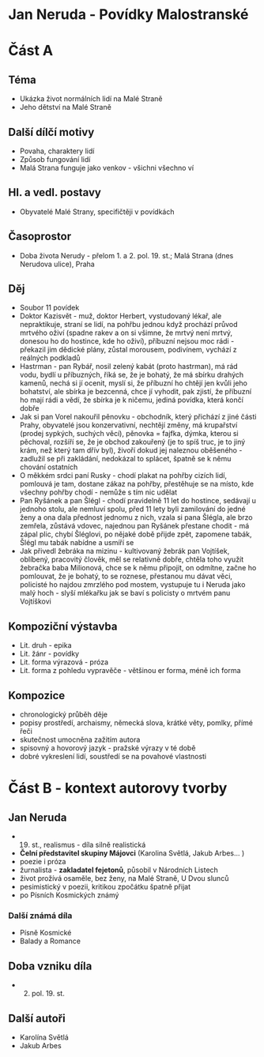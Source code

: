 # Jan Neruda - Povídky Malostranské
# Část A

## Téma
- Ukázka život normálních lidí na Malé Straně
- Jeho dětství na Malé Straně
## Další dílčí motivy
- Povaha, charaktery lidí
- Způsob fungování lidí
- Malá Strana funguje jako venkov - všichni všechno ví
## Hl. a vedl. postavy
- Obyvatelé Malé Strany, specifičtěji v povídkách
## Časoprostor
- Doba života Nerudy - přelom 1. a 2. pol. 19. st.; Malá Strana (dnes Nerudova ulice), Praha
## Děj
- Soubor 11 povídek
- Doktor Kazisvět - muž, doktor Herbert, vystudovaný lékař, ale nepraktikuje, straní se lidí, na pohřbu jednou když prochází průvod mrtvého oživí (spadne rakev a on si všimne, že mrtvý není mrtvý, donesou ho do hostince, kde ho oživí), příbuzní nejsou moc rádi - překazil jim dědické plány, zůstal morousem, podivínem, vychází z reálných podkladů
- Hastrman - pan Rybář, nosil zelený kabát (proto hastrman), má rád vodu, bydlí u příbuzných, říká se, že je bohatý, že má sbírku drahých kamenů, nechá si jí ocenit, myslí si, že příbuzní ho chtějí jen kvůli jeho bohatství, ale sbírka je bezcenná, chce jí vyhodit, pak zjistí, že příbuzní ho mají rádi a vědí, že sbírka je k ničemu, jediná povídka, která končí dobře
- Jak si pan Vorel nakouřil pěnovku - obchodník, který přichází z jiné části Prahy, obyvatelé jsou konzervativní, nechtějí změny, má krupařství (prodej sypkých, suchých věcí), pěnovka = fajfka, dýmka, kterou si pěchoval, rozšíří se, že je obchod zakouřený (je to spíš truc, je to jiný krám, než který tam dřív byl), živoří dokud jej naleznou oběšeného - zadlužil se při zakládání, nedokázal to splácet, špatně se k němu chování ostatních
- O měkkém srdci paní Rusky - chodí plakat na pohřby cizích lidí, pomlouvá je tam, dostane zákaz na pohřby, přestěhuje se na místo, kde všechny pohřby chodí - nemůže s tím nic udělat
- Pan Ryšánek a pan Šlégl - chodí pravidelně 11 let do hostince, sedávají u jednoho stolu, ale nemluví spolu, před 11 lety byli zamilování do jedné ženy a ona dala přednost jednomu z nich, vzala si pana Šlégla, ale brzo zemřela, zůstává vdovec, najednou pan Ryšánek přestane chodit - má zápal plic, chybí Šléglovi, po nějaké době přijde zpět, zapomene tabák, Šlégl mu tabák nabídne a usmíří se
- Jak přivedl žebráka na mizinu - kultivovaný žebrák pan Vojtíšek, oblíbený, pracovitý člověk, měl se relativně dobře, chtěla toho využít žebračka baba Milionová, chce se k němu připojit, on odmítne, začne ho pomlouvat, že je bohatý, to se roznese, přestanou mu dávat věci, policisté ho najdou zmrzlého pod mostem, vystupuje tu i Neruda jako malý hoch - slyší mlékařku jak se baví s policisty o mrtvém panu Vojtíškovi
## Kompoziční výstavba
- Lit. druh - epika
- Lit. žánr - povídky
- Lit. forma výrazová - próza
- Lit. forma z pohledu vypravěče - většinou er forma, méně ich forma 
## Kompozice
- chronologický průběh děje
- popisy prostředí, archaismy, německá slova, krátké věty, pomlky, přímé řeči
- skutečnost umocněna zažitím autora
- spisovný a hovorový jazyk - pražské výrazy v té době
- dobré vykreslení lidí, soustředí se na povahové vlastnosti

# Část B - kontext autorovy tvorby
## Jan Neruda
- 19. st., realismus - díla silně realistická
- **Čelní představitel skupiny Májovci** (Karolina Světlá, Jakub Arbes... )
- poezie i próza
- žurnalista - **zakladatel fejetonů**, působil v Národních Listech
- život prožívá osaměle, bez ženy, na Malé Straně, U Dvou slunců
- pesimistický v poezii, kritikou zpočátku špatně přijat
- po Písních Kosmických známý
### Další známá díla
- Písně Kosmické
- Balady a Romance
## Doba vzniku díla
- 2. pol. 19. st.
## Další autoři
- Karolína Světlá
- Jakub Arbes
